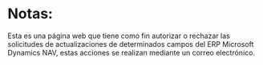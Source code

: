 # Notas:

Esta es una página web que tiene como fin autorizar o rechazar las solicitudes de actualizaciones de determinados campos del ERP Microsoft Dynamics NAV, estas acciones se realizan mediante un correo electrónico.